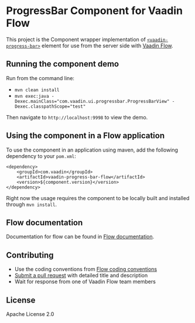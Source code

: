# ProgressBar Component for Vaadin Flow

This project is the Component wrapper implementation of [`<vaadin-progress-bar>`](https://github.com/vaadin/vaadin-progress-bar) 
element for use from the server side with [Vaadin Flow](https://github.com/vaadin/flow).

## Running the component demo
Run from the command line:
- `mvn clean install`
- `mvn exec:java -Dexec.mainClass="com.vaadin.ui.progressbar.ProgressBarView" -Dexec.classpathScope="test"`

Then navigate to `http://localhost:9998` to view the demo.

## Using the component in a Flow application
To use the component in an application using maven, 
add the following dependency to your `pom.xml`:
```
<dependency>
    <groupId>com.vaadin</groupId>
    <artifactId>vaadin-progress-bar-flow</artifactId>
    <version>${component.version}</version>
</dependency>
```
Right now the usage requires the component to be locally built and installed through `mvn install`.

## Flow documentation
Documentation for flow can be found in 
[Flow documentation](https://github.com/vaadin/flow/blob/master/flow-documentation/Overview.asciidoc).

## Contributing
- Use the coding conventions from [Flow coding conventions](https://github.com/vaadin/flow/tree/master/eclipse)
- [Submit a pull request](https://www.digitalocean.com/community/tutorials/how-to-create-a-pull-request-on-github) 
  with detailed title and description
- Wait for response from one of Vaadin Flow team members

## License
Apache License 2.0

